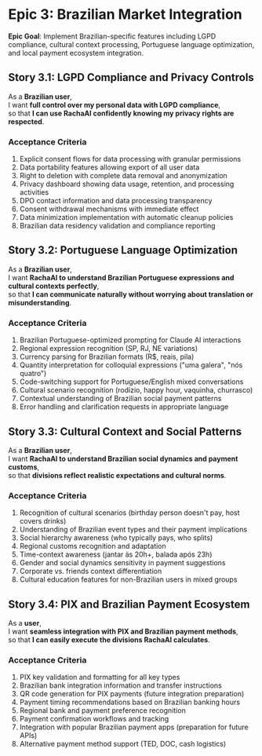 # Epic 3: Brazilian Market Integration

**Epic Goal**: Implement Brazilian-specific features including LGPD compliance, cultural context processing, Portuguese language optimization, and local payment ecosystem integration.

## Story 3.1: LGPD Compliance and Privacy Controls

As a **Brazilian user**,  
I want **full control over my personal data with LGPD compliance**,  
so that **I can use RachaAI confidently knowing my privacy rights are respected**.

### Acceptance Criteria

1. Explicit consent flows for data processing with granular permissions
2. Data portability features allowing export of all user data
3. Right to deletion with complete data removal and anonymization
4. Privacy dashboard showing data usage, retention, and processing activities
5. DPO contact information and data processing transparency
6. Consent withdrawal mechanisms with immediate effect
7. Data minimization implementation with automatic cleanup policies
8. Brazilian data residency validation and compliance reporting

## Story 3.2: Portuguese Language Optimization

As a **Brazilian user**,  
I want **RachaAI to understand Brazilian Portuguese expressions and cultural contexts perfectly**,  
so that **I can communicate naturally without worrying about translation or misunderstanding**.

### Acceptance Criteria

1. Brazilian Portuguese-optimized prompting for Claude AI interactions
2. Regional expression recognition (SP, RJ, NE variations)
3. Currency parsing for Brazilian formats (R$, reais, pila)
4. Quantity interpretation for colloquial expressions ("uma galera", "nós quatro")
5. Code-switching support for Portuguese/English mixed conversations
6. Cultural scenario recognition (rodízio, happy hour, vaquinha, churrasco)
7. Contextual understanding of Brazilian social payment patterns
8. Error handling and clarification requests in appropriate language

## Story 3.3: Cultural Context and Social Patterns

As a **Brazilian user**,  
I want **RachaAI to understand Brazilian social dynamics and payment customs**,  
so that **divisions reflect realistic expectations and cultural norms**.

### Acceptance Criteria

1. Recognition of cultural scenarios (birthday person doesn't pay, host covers drinks)
2. Understanding of Brazilian event types and their payment implications
3. Social hierarchy awareness (who typically pays, who splits)
4. Regional customs recognition and adaptation
5. Time-context awareness (jantar às 20h+, balada após 23h)
6. Gender and social dynamics sensitivity in payment suggestions
7. Corporate vs. friends context differentiation
8. Cultural education features for non-Brazilian users in mixed groups

## Story 3.4: PIX and Brazilian Payment Ecosystem

As a **user**,  
I want **seamless integration with PIX and Brazilian payment methods**,  
so that **I can easily execute the divisions RachaAI calculates**.

### Acceptance Criteria

1. PIX key validation and formatting for all key types
2. Brazilian bank integration information and transfer instructions
3. QR code generation for PIX payments (future integration preparation)
4. Payment timing recommendations based on Brazilian banking hours
5. Regional bank and payment preference recognition
6. Payment confirmation workflows and tracking
7. Integration with popular Brazilian payment apps (preparation for future APIs)
8. Alternative payment method support (TED, DOC, cash logistics) 